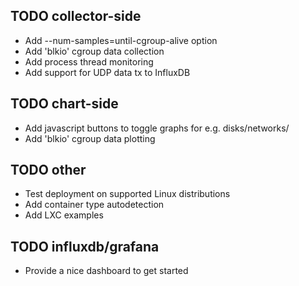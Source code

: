 ## TODO collector-side

- Add --num-samples=until-cgroup-alive option
- Add 'blkio' cgroup data collection
- Add process thread monitoring
- Add support for UDP data tx to InfluxDB

## TODO chart-side

- Add javascript buttons to toggle graphs for e.g. disks/networks/
- Add 'blkio' cgroup data plotting

## TODO other

- Test deployment on supported Linux distributions
- Add container type autodetection
- Add LXC examples

## TODO influxdb/grafana

- Provide a nice dashboard to get started
